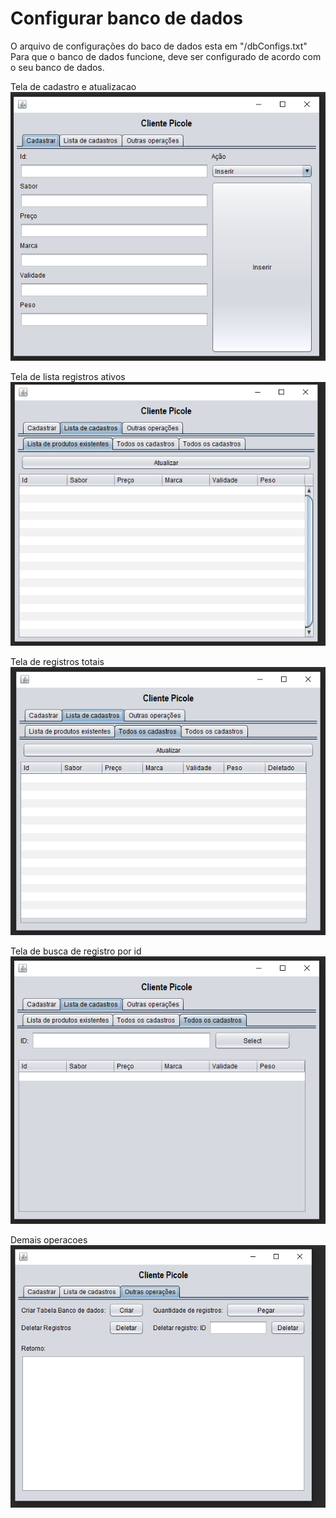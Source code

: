 # Configurar banco de dados

O arquivo de configurações do baco de dados esta em "/dbConfigs.txt"  
Para que o banco de dados funcione, deve ser configurado de acordo com o seu banco de dados.

Tela de cadastro e atualizacao  
![Cadastro](prints/Cadastro-e-Atualizar.png)  

Tela de lista registros ativos  
![lista registros ativos](prints/Lista-cadastrados-ativos.png)  

Tela de registros totais  
![registros totais](prints/Lista-todos-registros.png)  

Tela de busca de registro por id  
![busca por id](prints/Pesquisa-por-id.png)  

Demais operacoes  
![demais operacoes](prints/Demais-operacoes.png)